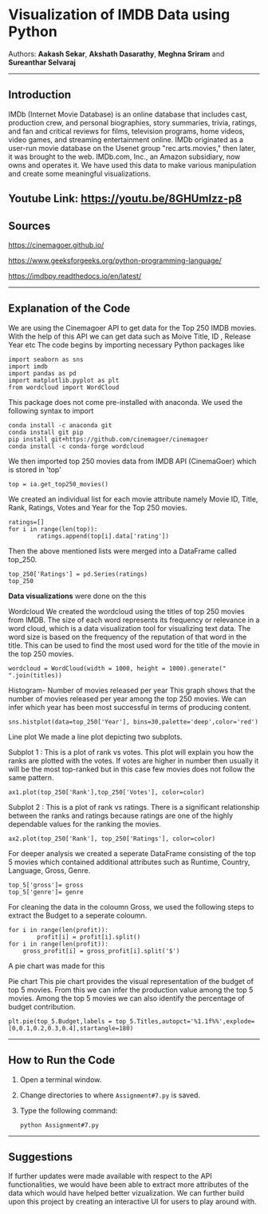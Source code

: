 # Visualization of IMDB Data using Python

Authors:  **Aakash Sekar**, **Akshath Dasarathy**, **Meghna Sriram** and **Sureanthar Selvaraj** 



---

## Introduction

IMDb (Internet Movie Database) is an online database that includes cast, production crew, and personal biographies, story summaries, trivia, ratings, and fan and critical reviews for films, television programs, home videos, video games, and streaming entertainment online. IMDb originated as a user-run movie database on the Usenet group "rec.arts.movies," then later, it was brought to the web. IMDb.com, Inc., an Amazon subsidiary, now owns and operates it. We have used this data to make various manipulation and create some meaningful visualizations. 

**Youtube Link:** https://youtu.be/8GHUmIzz-p8
---

## Sources
https://cinemagoer.github.io/

https://www.geeksforgeeks.org/python-programming-language/

https://imdbpy.readthedocs.io/en/latest/

---

## Explanation of the Code
We are using the Cinemagoer API to get data for the Top 250 IMDB movies. With the help of this API we can get data such as Moive Title, ID , Release Year etc
The code begins by importing necessary Python packages like

	
	import seaborn as sns
	import imdb
	import pandas as pd
	import matplotlib.pyplot as plt
	from wordcloud import WordCloud
	


This package does not come pre-installed with anaconda. We used the following syntax to import 
	
	conda install -c anaconda git
 	conda install git pip
	pip install git+https://github.com/cinemagoer/cinemagoer
	conda install -c conda-forge wordcloud
	
	


We then imported top 250 movies data from IMDB API (CinemaGoer) which is stored in 'top'
 	
	top = ia.get_top250_movies()
	

We created an individual list for each movie attribute namely Movie ID, Title, Rank, Ratings, Votes and Year for the Top 250 movies.
 	
	ratings=[]
	for i in range(len(top)):
    	    ratings.append(top[i].data['rating'])

	
Then the above mentioned lists were merged into a DataFrame called top_250. 
	
	top_250['Ratings'] = pd.Series(ratings)
	top_250
	

**Data visualizations** were done on the this

Wordcloud
We created the wordcloud using the titles of top 250 movies from IMDB. The size of each word represents its frequency or relevance in a word cloud, which is a data visualization tool for visualizing text data. The word size is based on the frequency of the reputation of that word in the title. This can be used to find the most used word for the title of the movie in the top 250 movies. 
	
	wordcloud = WordCloud(width = 1000, height = 1000).generate(" ".join(titles))
	

Histogram- Number of movies released per year 
This graph shows that the number of movies released per year among the top 250 movies. We can infer which year has been most successful in terms of producing content. 
	
	sns.histplot(data=top_250['Year'], bins=30,palette='deep',color='red')
	

Line plot
We made a line plot depicting two subplots. 

Subplot 1 : This is a plot of rank vs votes. This plot will explain you how the ranks are plotted with the votes.  If votes are higher in number then usually it will be the most top-ranked but in this case few movies does not follow the same pattern. 

	ax1.plot(top_250['Rank'],top_250['Votes'], color=color)
	
Subplot 2 : This is a plot of rank vs ratings. There is a significant relationship between the ranks and ratings because ratings are one of the highly dependable values for the ranking the movies. 

	ax2.plot(top_250['Rank'], top_250['Ratings'], color=color)
	

For deeper analysis we created a seperate DataFrame consisting of the top 5 movies which contained additional attributes such as Runtime, Country, Language, Gross, Genre.

	top_5['gross']= gross
	top_5['genre']= genre
	

For cleaning the data in the coloumn Gross, we used the following steps to extract the Budget to a seperate coloumn.

	for i in range(len(profit)):
    	    profit[i] = profit[i].split()
	for i in range(len(profit)):
   	    gross_profit[i] = gross_profit[i].split('$')
	

A pie chart was made for this

Pie chart
This pie chart provides the visual representation of the budget of top 5 movies. From this we can infer the production value among the top 5 movies. Among the top 5 movies we can also identify the percentage of budget contribution.

	plt.pie(top_5.Budget,labels = top_5.Titles,autopct='%1.1f%%',explode=[0,0.1,0.2,0.3,0.4],startangle=180)
	

---

## How to Run the Code

1. Open a terminal window.

2. Change directories to where `Assignment#7.py` is saved.

3. Type the following command:
	```
	python Assignment#7.py
	```
---

## Suggestions
If further updates were made available with respect to the API functionalities, we would have been able to extract more attributes of the data which would have helped better vizualization. 
We can further build upon this project by creating an interactive UI for users to play around with.

